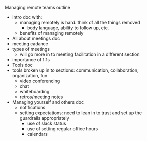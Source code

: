 Managing remote teams outline
- intro doc with:
  - managing remotely is hard. think of all the things removed
    - body language, ability to follow up, etc.
  - benefits of managing remotely 
- All about meetings doc
- meeting cadance
- types of meetings
  - will go more in to meeting facilitation in a different section
- importance of 1:1s
- Tools doc
- tools broken up in to sections: communication, collaboration, organization, fun
  - video conferencing
  - chat
  - whiteboarding
  - retros/meeting notes
- Managing yourself and others doc
  - notifications
  - setting expectations: need to lean in to trust and set up the guardrails appropriately
    - use of slack status
    - use of setting regular office hours
    - calendars
